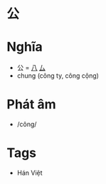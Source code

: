 # 公

# Nghĩa
* 公 = [八](八.md) [厶](厶.md)
* chung (công ty, công cộng)

# Phát âm
* /công/

# Tags
* Hán Việt

